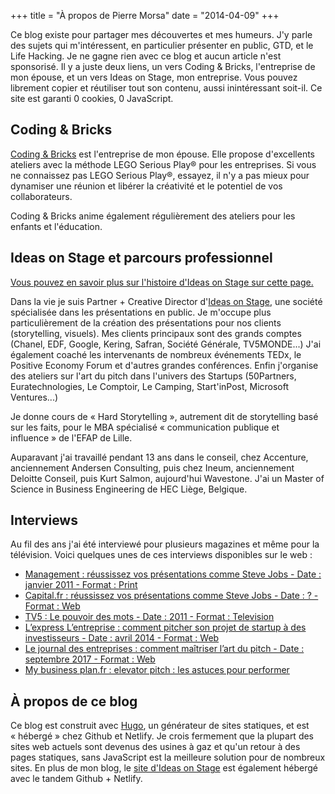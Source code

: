 +++
title = "À propos de Pierre Morsa"
date = "2014-04-09"
+++

Ce blog existe pour partager mes découvertes et mes humeurs. J'y parle des sujets qui m'intéressent, en particulier présenter en public, GTD, et le Life Hacking. Je ne gagne rien avec ce blog et aucun article n'est sponsorisé. Il y a juste deux liens, un vers Coding & Bricks, l'entreprise de mon épouse, et un vers Ideas on Stage, mon entreprise. Vous pouvez librement copier et réutiliser tout son contenu, aussi inintéressant soit-il. Ce site est garanti 0 cookies, 0 JavaScript.

## Coding & Bricks
[Coding & Bricks](https://www.codingandbricks.com) est l'entreprise de mon épouse. Elle propose d'excellents ateliers avec la méthode LEGO Serious Play® pour les entreprises. Si vous ne connaissez pas LEGO Serious Play®, essayez, il n'y a pas mieux pour dynamiser une réunion et libérer la créativité et le potentiel de vos collaborateurs. 

Coding & Bricks anime également régulièrement des ateliers pour les enfants et l'éducation.

## Ideas on Stage et parcours professionnel
[Vous pouvez en savoir plus sur l'histoire d'Ideas on Stage sur cette page.](/ideas-on-stage/)

Dans la vie je suis Partner + Creative Director d'[Ideas on Stage][1], une société spécialisée dans les présentations en public. Je m'occupe plus particulièrement de la création des présentations pour nos clients (storytelling, visuels). Mes clients principaux sont des grands comptes (Chanel, EDF, Google, Kering, Safran, Société Générale, TV5MONDE...) J'ai également coaché les intervenants de nombreux événements TEDx, le Positive Economy Forum et d'autres grandes conférences. Enfin j'organise des ateliers sur l'art du pitch dans l'univers des Startups (50Partners, Euratechnologies, Le Comptoir, Le Camping, Start'inPost, Microsoft Ventures...)

Je donne cours de « Hard Storytelling », autrement dit de storytelling basé sur les faits, pour le MBA spécialisé « communication publique et influence » de l'EFAP de Lille.

Auparavant j'ai travaillé pendant 13 ans dans le conseil, chez Accenture, anciennement Andersen Consulting, puis chez Ineum, anciennement Deloitte Conseil, puis Kurt Salmon, aujourd'hui Wavestone. J'ai un Master of Science in Business Engineering de HEC Liège, Belgique.

## Interviews
Au fil des ans j'ai été interviewé pour plusieurs magazines et même pour la télévision. Voici quelques unes de ces interviews disponibles sur le web :

* [Management : réussissez vos présentations comme Steve Jobs - Date : janvier 2011 - Format : Print](https://www.headlink-partners.com/Portals/0/Documents/Revue%20de%20presse/201101-Management.pdf)
* [Capital.fr : réussissez vos présentations comme Steve Jobs - Date : ? - Format : Web](http://www.capital.fr/votre-carriere/reussissez-vos-presentations-comme-steve-jobs-604012)
* [TV5 : Le pouvoir des mots - Date : 2011 - Format : Television](https://www.youtube.com/watch?v=30QY5kA1pKw)
* [L’express L’entreprise : comment pitcher son projet de startup à des investisseurs - Date : avril 2014 - Format : Web](http://lentreprise.lexpress.fr/gestion-fiscalite/budget-financement/comment-pitcher-son-projet-de-start-up-a-des-investisseurs_1513003.html)
* [Le journal des entreprises : comment maîtriser l’art du pitch - Date : septembre 2017 - Format : Web](http://www.lejournaldesentreprises.com/editions/44/dossiers/communiquer/dossier-pratique-communication-comment-maitriser-l-art-du-pitch-11-09-2017-331758.php)
* [My business plan.fr : elevator pitch : les astuces pour performer](http://www.my-business-plan.fr/elevator-pitch)


## À propos de ce blog
Ce blog est construit avec [Hugo](http://gohugo.io), un générateur de sites statiques, et est « hébergé » chez Github et Netlify. Je crois fermement que la plupart des sites web actuels sont devenus des usines à gaz et qu'un retour à des pages statiques, sans JavaScript est la meilleure solution pour de nombreux sites. En plus de mon blog, le [site d'Ideas on Stage](https://www.ideasonstage.com/) est également hébergé avec le tandem Github + Netlify.

[1]: https://www.ideasonstage.com
[2]: http://philpresents.com
[3]: http://www.codingandbricks.com